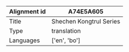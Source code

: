 |Alignment id | A74E5A605
| --- | --- 
|Title | Shechen Kongtrul Series 
|Type | translation
|Languages | ['en', 'bo']